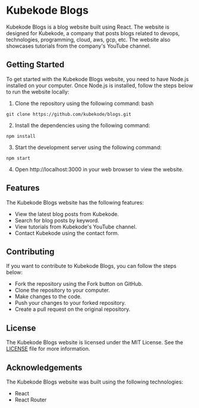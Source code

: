 # Kubekode Blogs
Kubekode Blogs is a blog website built using React. The website is designed for Kubekode, a company that posts blogs related to devops, technologies, programming, cloud, aws, gcp, etc. The website also showcases tutorials from the company's YouTube channel.

## Getting Started
To get started with the Kubekode Blogs website, you need to have Node.js installed on your computer. Once Node.js is installed, follow the steps below to run the website locally:

1. Clone the repository using the following command:
bash

```
git clone https://github.com/kubekode/blogs.git
```


2. Install the dependencies using the following command:

```
npm install
```

3. Start the development server using the following command:

```
npm start
```

4. Open http://localhost:3000 in your web browser to view the website.

## Features
The Kubekode Blogs website has the following features:

- View the latest blog posts from Kubekode.
- Search for blog posts by keyword.
- View tutorials from Kubekode's YouTube channel.
- Contact Kubekode using the contact form.

## Contributing
If you want to contribute to Kubekode Blogs, you can follow the steps below:

- Fork the repository using the Fork button on GitHub.
- Clone the repository to your computer.
- Make changes to the code.
- Push your changes to your forked repository.
- Create a pull request on the original repository.

## License
The Kubekode Blogs website is licensed under the MIT License. See the <a href="LICENSE">LICENSE</a> file for more information.

## Acknowledgements
The Kubekode Blogs website was built using the following technologies:

- React
- React Router

